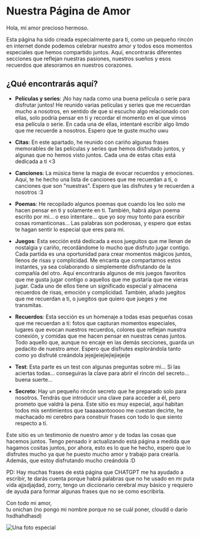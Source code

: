 # Nuestra Página de Amor

Hola, mi amor precioso hermoso.

Esta página ha sido creada especialmente para ti, como un pequeño rincón en internet donde podemos celebrar nuestro amor y todos esos momentos especiales que hemos compartido juntos. Aquí, encontrarás diferentes secciones que reflejan nuestras pasiones, nuestros sueños y esos recuerdos que atesoramos en nuestros corazones.

## ¿Qué encontrarás aquí?

- **Películas y series**: ¡No hay nada como una buena película o serie para disfrutar juntos! He reunido varias películas y series que me recuerdan mucho a nosotros, en sentido de que si escucho algo relacionado con ellas, solo podría pensar en ti y recordar el momento en el que vimos esa película o serie. En cada una de ellas, intentaré escribir algo limdo que me recuerde a nosotros. Espero que te guste mucho uwu

- **Citas**: En este apartado, he reunido con cariño algunas frases memorables de las películas y series que hemos disfrutado juntos, y algunas que no hemos visto juntos. Cada una de estas citas está dedicada a ti <3

- **Canciones**: La música tiene la magia de evocar recuerdos y emociones. Aquí, te he hecho una lista de canciones que me recuerdan a ti, o canciones que son "nuestras". Espero que las disfrutes y te recuerden a nosotros :3

- **Poemas**: He recopilado algunos poemas que cuando los leo solo me hacen pensar en ti y solamente en ti. También, habrá algun poema escrito por mi... o eso intentare... que yo soy muy tonto para escribir cosas romanticonas... Las palabras son poderosas, y espero que estas te hagan sentir lo especial que eres para mí.

- **Juegos**: Esta sección está dedicada a esos jueguitos que me llenan de nostalgia y cariño, recordándome lo mucho que disfruto jugar contigo. Cada partida es una oportunidad para crear momentos mágicos juntos, llenos de risas y complicidad. Me encanta que compartamos estos instantes, ya sea colaborando o simplemente disfrutando de la compañía del otro. Aquí encontrarás algunos de mis juegos favoritos que me gusta jugar contigo o aquellos que me gustaría que me vieras jugar. Cada uno de ellos tiene un significado especial y almacena recuerdos de risas, emoción y complicidad. También, añado juegitos que me recuerdan a ti, o juegitos que quiero que jueges y me transmitas. 

- **Recuerdos**: Esta sección es un homenaje a todas esas pequeñas cosas que me recuerdan a ti: fotos que capturan momentos especiales, lugares que evocan nuestros recuerdos, colores que reflejan nuestra conexión, y comidas que me hacen pensar en nuestras cenas juntos. Todo aquello que, aunque no encaje en las demás secciones, guarda un pedacito de nuestro amor. Espero que disfrutes explorándola tanto como yo disfruté creándola jejejjeiejiejiejiejeije

- **Test**: Esta parte es un test con algunas preguntas sobre mi... Si las aciertas todas... conseguiras la clave para abrir el rincón del secreto... buena suerte...

- **Secreto**: Hay un pequeño rincón secreto que he preparado solo para nosotros. Tendrás que introducir una clave para acceder a él, pero prometo que valdrá la pena. Este sitio es muy especial, aquí habitan todos mis sentimientos que taaaaaantooooo me cuestan decirte, he machacado mi cerebro para construir frases con todo lo que siento respecto a ti.

Este sitio es un testimonio de nuestro amor y de todas las cosas que hacemos juntos. Tengo pensado ir actualizando está página a medida que hagamos cositas juntos, por ahora, esto es lo que he hecho, espero que lo disfrutes mucho ya que he puesto mucho amor y trabajo para crearla. Además, que estoy disfrutando mucho creándola :D

PD: Hay muchas frases de está página que CHATGPT me ha ayudado a escribir, te darás cuenta porque habrá palabras que no he usado en mi puta vida ajjsdjajdad, zorry, tengo un diccionario cerebral muy básico y requiero de ayuda para formar algunas frases que no se como escribirla. 

Con todo mi amor,  
tu onichan (no pongo mi nombre porque no se cuál poner, cloudd o darío hsdhahdhasd)

![Una foto especial](images/tu_foto.png)
